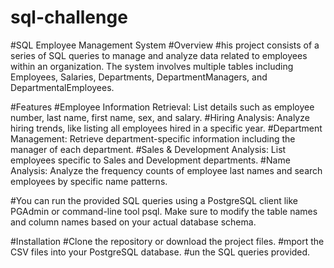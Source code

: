 # sql-challenge

#SQL Employee Management System
#Overview
#his project consists of a series of SQL queries to manage and analyze data related to employees within an organization. The system involves multiple tables including Employees, Salaries, Departments, DepartmentManagers, and DepartmentalEmployees.

#Features
#Employee Information Retrieval: List details such as employee number, last name, first name, sex, and salary.
#Hiring Analysis: Analyze hiring trends, like listing all employees hired in a specific year.
#Department Management: Retrieve department-specific information including the manager of each department.
#Sales & Development Analysis: List employees specific to Sales and Development departments.
#Name Analysis: Analyze the frequency counts of employee last names and search employees by specific name patterns.

#You can run the provided SQL queries using a PostgreSQL client like PGAdmin or command-line tool psql. Make sure to modify the table names and column names based on your actual database schema.

#Installation
#Clone the repository or download the project files.
#mport the CSV files into your PostgreSQL database.
#un the SQL queries provided.
